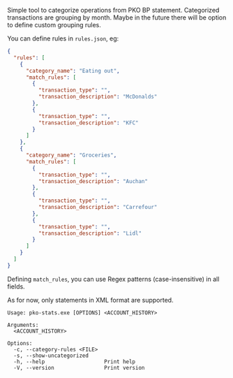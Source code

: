 Simple tool to categorize operations from PKO BP statement. Categorized transactions are grouping by month. Maybe in the future there will be option to define custom grouping rules. 

You can define rules in  `rules.json`, eg:

```json
{
  "rules": [
    {
      "category_name": "Eating out",
      "match_rules": [
        {
          "transaction_type": "",
          "transaction_description": "McDonalds"
        },
        {
          "transaction_type": "",
          "transaction_description": "KFC"
        }
      ]
    },
    {
      "category_name": "Groceries",
      "match_rules": [
        {
          "transaction_type": "",
          "transaction_description": "Auchan"
        },
        {
          "transaction_type": "",
          "transaction_description": "Carrefour"
        },
        {
          "transaction_type": "",
          "transaction_description": "Lidl"
        }
      ]
    }
  ]
}
```
Defining `match_rules`, you can use Regex patterns (case-insensitive) in all fields.

As for now, only statements in XML format are supported.

```
Usage: pko-stats.exe [OPTIONS] <ACCOUNT_HISTORY>

Arguments:
  <ACCOUNT_HISTORY>

Options:
  -c, --category-rules <FILE>
  -s, --show-uncategorized
  -h, --help                   Print help
  -V, --version                Print version
  ```
